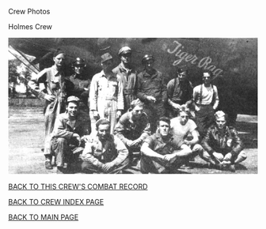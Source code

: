
Crew Photos






 




Holmes Crew  
  

![](Holmes.jpg)
  
  

[BACK TO THIS CREW'S COMBAT RECORD](crews/Holmes.md)  

[BACK TO CREW INDEX PAGE](000crews.md)  

[BACK TO MAIN PAGE](index.html)


